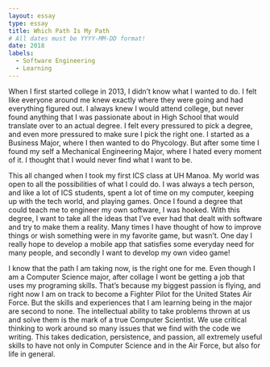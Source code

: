 ```yaml
---
layout: essay
type: essay
title: Which Path Is My Path
# All dates must be YYYY-MM-DD format!
date: 2018
labels:
  - Software Engineering
  - Learning
---
```


When I first started college in 2013, I didn’t know what I wanted to do. I felt like everyone around me knew exactly where they were going and had everything figured out. I always knew I would attend college, but never found anything that I was passionate about in High School that would translate over to an actual degree. I felt every pressured to pick a degree, and even more pressured to make sure I pick the right one. I started as a Business Major, where I then wanted to do Phycology. But after some time I found my self a Mechanical Engineering Major, where I hated every moment of it. I thought that I would never find what I want to be.

This all changed when I took my first ICS class at UH Manoa. My world was open to all the possibilities of what I could do. I was always a tech person, and like a lot of ICS students, spent a lot of time on my computer, keeping up with the tech world, and playing games. Once I found a degree that could teach me to engineer my own software, I was hooked. With this degree, I want to take all the ideas that I’ve ever had that dealt with software and try to make them a reality. Many times I have thought of how to improve things or wish something were in my favorite game, but wasn’t. One day I really hope to develop a mobile app that satisfies some everyday need for many people, and secondly I want to develop my own video game!

I know that the path I am taking now, is the right one for me. Even though I am a Computer Science major, after collage I wont be getting a job that uses my programing skills. That’s because my biggest passion is flying, and right now I am on track to become a Fighter Pilot for the United States Air Force. But the skills and experiences that I am learning being in the major are second to none. The intellectual ability to take problems thrown at us and solve them is the mark of a true Computer Scientist. We use critical thinking to work around so many issues that we find with the code we writing. This takes dedication, persistence, and passion, all extremely useful skills to have not only in Computer Science and in the Air Force, but also for life in general. 


